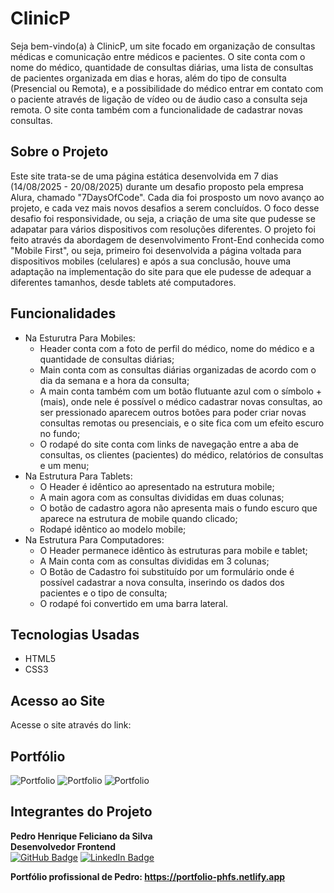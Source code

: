 # ClinicP

Seja bem-vindo(a) à ClinicP, um site focado em organização de consultas médicas e comunicação entre médicos e pacientes. O site conta com o nome do médico, quantidade de consultas diárias, uma lista de consultas de pacientes organizada em dias e horas, além do tipo de consulta (Presencial ou Remota), e a possibilidade do médico entrar em contato com o paciente através de ligação de vídeo ou de áudio caso a consulta seja remota. O site conta também com a funcionalidade de cadastrar novas consultas.

## Sobre o Projeto
Este site trata-se de uma página estática desenvolvida em 7 dias (14/08/2025 - 20/08/2025) durante um desafio proposto pela empresa Alura, chamado "7DaysOfCode". Cada dia foi prosposto um novo avanço ao projeto, e cada vez mais novos desafios a serem concluídos. O foco desse desafio foi responsividade, ou seja, a criação de uma site que pudesse se adapatar para vários dispositivos com resoluções diferentes. O projeto foi feito através da abordagem de desenvolvimento Front-End conhecida como "Mobile First", ou seja, primeiro foi desenvolvida a página voltada para dispositivos mobiles (celulares) e após a sua conclusão, houve uma adaptação na implementação do site para que ele pudesse de adequar a diferentes tamanhos, desde tablets até computadores.

## Funcionalidades

- Na Esturutra Para Mobiles:
  - Header conta com a foto de perfil do médico, nome do médico e a quantidade de consultas diárias;
  - Main conta com as consultas diárias organizadas de acordo com o dia da semana e a hora da consulta;
  - A main conta também com um botão flutuante azul com o símbolo + (mais), onde nele é possível o médico cadastrar novas consultas, ao ser pressionado aparecem outros botões para poder criar novas consultas remotas ou presenciais, e o site fica com um efeito escuro no fundo;
  - O rodapé do site conta com links de navegação entre a aba de consultas, os clientes (pacientes) do médico, relatórios de consultas e um menu;
- Na Estrutura Para Tablets:
  - O Header é idêntico ao apresentado na estrutura mobile;
  - A main agora com as consultas divididas em duas colunas;
  - O botão de cadastro agora não apresenta mais o fundo escuro que aparece na estrutura de mobile quando clicado;
  - Rodapé idêntico ao modelo mobile;
- Na Estrutura Para Computadores:
  - O Header permanece idêntico às estruturas para mobile e tablet;
  - A Main conta com as consultas divididas em 3 colunas;
  - O Botão de Cadastro foi substituído por um formulário onde é possível cadastrar a nova consulta, inserindo os dados dos pacientes e o tipo de consulta;
  - O rodapé foi convertido em uma barra lateral.

 ## Tecnologias Usadas

- HTML5
- CSS3

## Acesso ao Site
Acesse o site através do link: 

## Portfólio
![Portfolio](src/img/Celular)
![Portfolio](src/img/Tablet)
![Portfolio](src/img/Desktop)

## Integrantes do Projeto

**Pedro Henrique Feliciano da Silva**  
**Desenvolvedor Frontend**  
[![GitHub Badge](https://img.shields.io/badge/GitHub-@PedroHKarate-181717?style=flat&logo=github)](https://github.com/PedroHKarate)
[![LinkedIn Badge](https://img.shields.io/badge/LinkedIn-@PedroHenriqueFS-0A66C2?style=flat&logo=linkedin&logoColor=white)](https://www.linkedin.com/in/pedro-henrique-fs/)

**Portfólio profissional de Pedro: https://portfolio-phfs.netlify.app**
